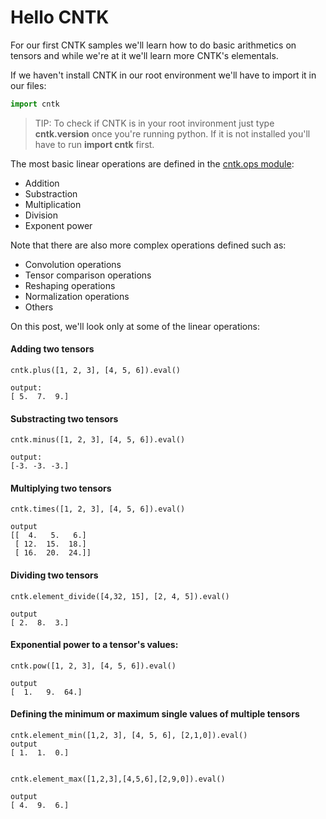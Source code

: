 # Hello CNTK #
For our first CNTK samples we'll learn how to do basic arithmetics on tensors and while we're at it we'll learn more CNTK's elementals.

If we haven't install CNTK in our root environment we'll have to import it in our files:
```python
import cntk
```
>TIP: To check if CNTK is in your root invironment just type **cntk.__version__** once you're running python. If it is not installed you'll have to run **import cntk** first.

The most basic linear operations are defined in the [cntk.ops module](https://cntk.ai/pythondocs/_modules/cntk/ops.html):
- Addition
- Substraction
- Multiplication
- Division
- Exponent power

Note that there are also more complex operations defined such as:
- Convolution operations
- Tensor comparison operations
- Reshaping operations
- Normalization operations
- Others

On this post, we'll look only at some of the linear operations:
#### Adding two tensors ####
```console
cntk.plus([1, 2, 3], [4, 5, 6]).eval()

output:
[ 5.  7.  9.]
```

#### Substracting two tensors ####
```console
cntk.minus([1, 2, 3], [4, 5, 6]).eval()

output:
[-3. -3. -3.]
```

#### Multiplying two tensors ####
```console
cntk.times([1, 2, 3], [4, 5, 6]).eval()

output
[[  4.   5.   6.]
 [ 12.  15.  18.]
 [ 16.  20.  24.]]
```

#### Dividing two tensors ####
```console
cntk.element_divide([4,32, 15], [2, 4, 5]).eval()

output
[ 2.  8.  3.]
```

#### Exponential power to a tensor's values: ####
```console
cntk.pow([1, 2, 3], [4, 5, 6]).eval()

output
[  1.   9.  64.]
```

#### Defining the minimum or maximum single values of multiple tensors ####
```console
cntk.element_min([1,2, 3], [4, 5, 6], [2,1,0]).eval()
output 
[ 1.  1.  0.]


cntk.element_max([1,2,3],[4,5,6],[2,9,0]).eval()

output
[ 4.  9.  6.]
```
